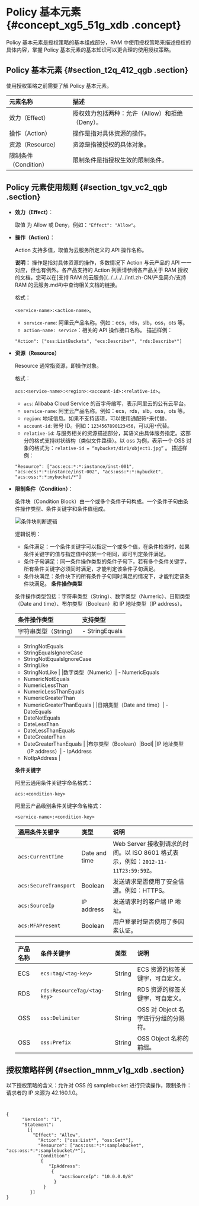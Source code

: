 # Policy 基本元素 {#concept_xg5_51g_xdb .concept}

Policy 基本元素是授权策略的基本组成部分，RAM 中使用授权策略来描述授权的具体内容，掌握 Policy 基本元素的基本知识可以更合理的使用授权策略。

## Policy 基本元素 {#section_t2q_412_qgb .section}

使用授权策略之前需要了解 Policy 基本元素。

|元素名称|描述|
|:---|:-|
|效力（Effect）|授权效力包括两种：允许（Allow）和拒绝（Deny）。|
|操作（Action）|操作是指对具体资源的操作。|
|资源（Resource）|资源是指被授权的具体对象。|
|限制条件（Condition）|限制条件是指授权生效的限制条件。|

## Policy 元素使用规则 {#section_tgv_vc2_qgb .section}

-   **效力（Effect）**：

    取值 为 Allow 或 Deny，例如：`"Effect": "Allow"`。

-   **操作（Action）**：

    Action 支持多值，取值为云服务所定义的 API 操作名称。

    **说明：** 操作是指对具体资源的操作，多数情况下 Action 与云产品的 API 一一对应，但也有例外。各产品支持的 Action 列表请参阅各产品关于 RAM 授权的文档，您可以在[支持 RAM 的云服务](../../../../intl.zh-CN/产品简介/支持 RAM 的云服务.md#)中查询相关文档的链接。

    格式：

     `<service-name>:<action-name>`。

    -   `service-name`: 阿里云产品名称。例如：ecs，rds，slb，oss，ots 等。
    -   `action-name: service`：相关的 API 操作接口名称。
    描述样例：

     `"Action": ["oss:ListBuckets", "ecs:Describe*", "rds:Describe*"]`

-   **资源（Resource）** 

    Resource 通常指资源，即操作对象。

    格式：

     `acs:<service-name>:<region>:<account-id>:<relative-id>`。

    -   `acs`: Alibaba Cloud Service 的首字母缩写，表示阿里云的公有云平台。
    -   `service-name`: 阿里云产品名称。例如：ecs，rds，slb，oss，ots 等。
    -   `region`: 地域信息。如果不支持该项，可以使用通配符`*`来代替。
    -   `account-id`: 账号 ID。例如：`1234567890123456`，可以用`*`代替。
    -   `relative-id`: 与服务相关的资源描述部分，其语义由具体服务指定。这部分的格式支持树状结构（类似文件路径）。以 oss 为例，表示一个 OSS 对象的格式为：`relative-id = “mybucket/dir1/object1.jpg”` 。
    描述样例：

     `"Resource": ["acs:ecs:*:*:instance/inst-001", "acs:ecs:*:*:instance/inst-002", "acs:oss:*:*:mybucket", "acs:oss:*:*:mybucket/*"]`

-   **限制条件（Condition）**：

    条件块（Condition Block）由一个或多个条件子句构成。一个条件子句由条件操作类型、条件关键字和条件值组成。

    ![](images/38714_zh-CN.png "条件块判断逻辑")

    逻辑说明：

    -   条件满足：一个条件关键字可以指定一个或多个值，在条件检查时，如果条件关键字的值与指定值中的某一个相同，即可判定条件满足。
    -   条件子句满足：同一条件操作类型的条件子句下，若有多个条件关键字，所有条件关键字必须同时满足，才能判定该条件子句满足。
    -   条件块满足：条件块下的所有条件子句同时满足的情况下，才能判定该条件块满足。
    **条件操作类型**

    条件操作类型包括：字符串类型（String）、数字类型（Numeric）、日期类型（Date and time）、布尔类型（Boolean）和 IP 地址类型（IP address）。

    |条件操作类型|支持类型|
    |:-----|:---|
    |字符串类型（String）|     -   StringEquals
    -   StringNotEquals
    -   StringEqualsIgnoreCase
    -   StringNotEqualsIgnoreCase
    -   StringLike
    -   StringNotLike
 |
    |数字类型（Numeric）|     -   NumericEquals
    -   NumericNotEquals
    -   NumericLessThan
    -   NumericLessThanEquals
    -   NumericGreaterThan
    -   NumericGreaterThanEquals
 |
    |日期类型（Date and time）|     -   DateEquals
    -   DateNotEquals
    -   DateLessThan
    -   DateLessThanEquals
    -   DateGreaterThan
    -   DateGreaterThanEquals
 |
    |布尔类型（Boolean）|Bool|
    |IP 地址类型（IP address）|     -   IpAddress
    -   NotIpAddress
 |

    **条件关键字**

    阿里云通用条件关键字命名格式：

    ``` {#codeblock_cuk_v64_0qj}
    acs:<condition-key>
    ```

    阿里云产品级别条件关键字命名格式：

    ``` {#codeblock_6v4_6ha_swe}
    <service-name>:<condition-key>
    ```

    |通用条件关键字|类型|说明|
    |:------|:-|:-|
    |`acs:CurrentTime`|Date and time|Web Server 接收到请求的时间。以 ISO 8601 格式表示，例如：`2012-11-11T23:59:59Z`。|
    |`acs:SecureTransport`|Boolean|发送请求是否使用了安全信道。例如：HTTPS。|
    |`acs:SourceIp`|IP address|发送请求时的客户端 IP 地址。|
    |`acs:MFAPresent`|Boolean|用户登录时是否使用了多因素认证。|

    |产品名称|条件关键字|类型|说明|
    |:---|:----|:-|:-|
    |ECS|`ecs:tag/<tag-key>`|String|ECS 资源的标签关键字，可自定义。|
    |RDS|`rds:ResourceTag/<tag-key>`|String|RDS 资源的标签关键字，可自定义。|
    |OSS|`oss:Delimiter`|String|OSS 对 Object 名字进行分组的分隔符。|
    |OSS|`oss:Prefix`|String|OSS Object 名称的前缀。|


## 授权策略样例 {#section_mnm_v1g_xdb .section}

以下授权策略的含义：允许对 OSS 的 samplebucket 进行只读操作，限制条件：请求者的 IP 来源为 42.160.1.0。

``` {#codeblock_i5q_0pp_aic}


{
      "Version": "1",
      "Statement":
        [{
          "Effect": "Allow",
            "Action": ["oss:List*", "oss:Get*"],
            "Resource": ["acs:oss:*:*:samplebucket", "acs:oss:*:*:samplebucket/*"],
            "Condition":
             {
                "IpAddress":
                 {
                    "acs:SourceIp": "10.0.0.0/8"
                  }
              }
         }]
}
```

